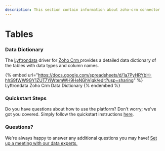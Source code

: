 ```yaml
---
description: This section contain information about zoho-crm connector tables information
---
```


# Tables

### Data Dictionary

The [Lyftrondata](https://www.lyftrondata.com/) driver for [Zoho Crm](https://www.lyftrondata.com/integration/zoho-crm/)[ ](https://www.lyftrondata.com/integration/zoho-crm/)provides a detailed data dictionary of the tables with data types and column names.

{% embed url="https://docs.google.com/spreadsheets/d/1a7PyHRYbH-hhS9fWW9GY1ZUT7YiWtemWH9HeNGhVjqk/edit?usp=sharing" %}
Lyftrondata Zoho Crm Data Dictionary
{% endembed %}

### Quickstart Steps

Do you have questions about how to use the platform? Don't worry; we've got you covered. Simply follow the quickstart instructions [here](../../../../quickstart-steps.md).

### Questions? <a href="#questions" id="questions"></a>

We're always happy to answer any additional questions you may have! [Set up a meeting with our data experts.](https://www.lyftrondata.com/book-a-meeting/)

